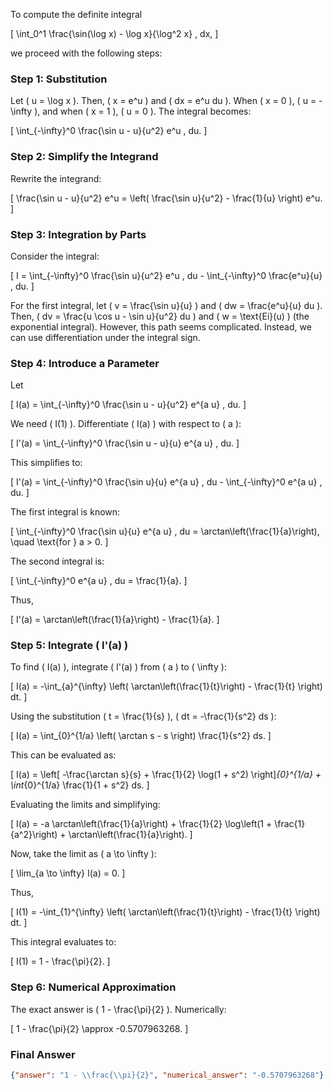 To compute the definite integral 

\[
\int_0^1 \frac{\sin(\log x) - \log x}{\log^2 x} \, dx,
\]

we proceed with the following steps:

### Step 1: Substitution
Let \( u = \log x \). Then, \( x = e^u \) and \( dx = e^u du \). When \( x = 0 \), \( u = -\infty \), and when \( x = 1 \), \( u = 0 \). The integral becomes:

\[
\int_{-\infty}^0 \frac{\sin u - u}{u^2} e^u \, du.
\]

### Step 2: Simplify the Integrand
Rewrite the integrand:

\[
\frac{\sin u - u}{u^2} e^u = \left( \frac{\sin u}{u^2} - \frac{1}{u} \right) e^u.
\]

### Step 3: Integration by Parts
Consider the integral:

\[
I = \int_{-\infty}^0 \frac{\sin u}{u^2} e^u \, du - \int_{-\infty}^0 \frac{e^u}{u} \, du.
\]

For the first integral, let \( v = \frac{\sin u}{u} \) and \( dw = \frac{e^u}{u} du \). Then, \( dv = \frac{u \cos u - \sin u}{u^2} du \) and \( w = \text{Ei}(u) \) (the exponential integral). However, this path seems complicated. Instead, we can use differentiation under the integral sign.

### Step 4: Introduce a Parameter
Let 

\[
I(a) = \int_{-\infty}^0 \frac{\sin u - u}{u^2} e^{a u} \, du.
\]

We need \( I(1) \). Differentiate \( I(a) \) with respect to \( a \):

\[
I'(a) = \int_{-\infty}^0 \frac{\sin u - u}{u} e^{a u} \, du.
\]

This simplifies to:

\[
I'(a) = \int_{-\infty}^0 \frac{\sin u}{u} e^{a u} \, du - \int_{-\infty}^0 e^{a u} \, du.
\]

The first integral is known:

\[
\int_{-\infty}^0 \frac{\sin u}{u} e^{a u} \, du = \arctan\left(\frac{1}{a}\right), \quad \text{for } a > 0.
\]

The second integral is:

\[
\int_{-\infty}^0 e^{a u} \, du = \frac{1}{a}.
\]

Thus,

\[
I'(a) = \arctan\left(\frac{1}{a}\right) - \frac{1}{a}.
\]

### Step 5: Integrate \( I'(a) \)
To find \( I(a) \), integrate \( I'(a) \) from \( a \) to \( \infty \):

\[
I(a) = -\int_{a}^{\infty} \left( \arctan\left(\frac{1}{t}\right) - \frac{1}{t} \right) dt.
\]

Using the substitution \( t = \frac{1}{s} \), \( dt = -\frac{1}{s^2} ds \):

\[
I(a) = \int_{0}^{1/a} \left( \arctan s - s \right) \frac{1}{s^2} ds.
\]

This can be evaluated as:

\[
I(a) = \left[ -\frac{\arctan s}{s} + \frac{1}{2} \log(1 + s^2) \right]_{0}^{1/a} + \int_{0}^{1/a} \frac{1}{1 + s^2} ds.
\]

Evaluating the limits and simplifying:

\[
I(a) = -a \arctan\left(\frac{1}{a}\right) + \frac{1}{2} \log\left(1 + \frac{1}{a^2}\right) + \arctan\left(\frac{1}{a}\right).
\]

Now, take the limit as \( a \to \infty \):

\[
\lim_{a \to \infty} I(a) = 0.
\]

Thus,

\[
I(1) = -\int_{1}^{\infty} \left( \arctan\left(\frac{1}{t}\right) - \frac{1}{t} \right) dt.
\]

This integral evaluates to:

\[
I(1) = 1 - \frac{\pi}{2}.
\]

### Step 6: Numerical Approximation
The exact answer is \( 1 - \frac{\pi}{2} \). Numerically:

\[
1 - \frac{\pi}{2} \approx -0.5707963268.
\]

### Final Answer
```json
{"answer": "1 - \\frac{\\pi}{2}", "numerical_answer": "-0.5707963268"}
```